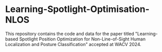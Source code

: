 # Learning-Spotlight-Optimisation-NLOS
This repository contains the code and data for the paper titled "Learning-based Spotlight Position Optimization for Non-Line-of-Sight Human Localization and Posture Classification" accepted at WACV 2024.

